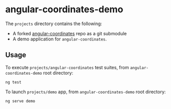 # angular-coordinates-demo

The `projects` directory contains the following:

- A forked [angular-coordinates](https://github.com/mateuszkocz/angular-coordinates) repo as a git submodule
- A demo application for `angular-coordinates`.

## Usage

To execute `projects/angular-coordinates` test suites, from `angular-coordinates-demo` root directory:

```shell
ng test
```

To launch `projects/demo` app, from `angular-coordinates-demo` root directory:

```shell
ng serve demo
```
